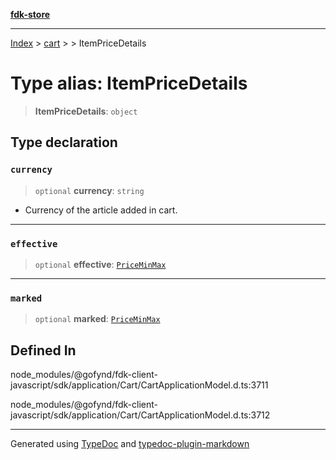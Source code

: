 [**fdk-store**](../../../README.md)
***

[Index](../../../API.md) > [cart](../../README.md) > [<internal>](../README.md) > ItemPriceDetails

# Type alias: ItemPriceDetails

> **ItemPriceDetails**: `object`

## Type declaration

### `currency`

> `optional` **currency**: `string`

- Currency of the article added in cart.

***

### `effective`

> `optional` **effective**: [`PriceMinMax`](type-alias.PriceMinMax.md)

***

### `marked`

> `optional` **marked**: [`PriceMinMax`](type-alias.PriceMinMax.md)

## Defined In

node\_modules/@gofynd/fdk-client-javascript/sdk/application/Cart/CartApplicationModel.d.ts:3711

node\_modules/@gofynd/fdk-client-javascript/sdk/application/Cart/CartApplicationModel.d.ts:3712

***
Generated using [TypeDoc](https://typedoc.org/) and [typedoc-plugin-markdown](https://www.npmjs.com/package/typedoc-plugin-markdown)
